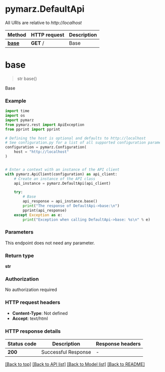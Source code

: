 # pymarz.DefaultApi

All URIs are relative to *http://localhost*

Method | HTTP request | Description
------------- | ------------- | -------------
[**base**](DefaultApi.md#base) | **GET** / | Base


# **base**
> str base()

Base

### Example

```python
import time
import os
import pymarz
from pymarz.rest import ApiException
from pprint import pprint

# Defining the host is optional and defaults to http://localhost
# See configuration.py for a list of all supported configuration parameters.
configuration = pymarz.Configuration(
    host = "http://localhost"
)


# Enter a context with an instance of the API client
with pymarz.ApiClient(configuration) as api_client:
    # Create an instance of the API class
    api_instance = pymarz.DefaultApi(api_client)

    try:
        # Base
        api_response = api_instance.base()
        print("The response of DefaultApi->base:\n")
        pprint(api_response)
    except Exception as e:
        print("Exception when calling DefaultApi->base: %s\n" % e)
```



### Parameters
This endpoint does not need any parameter.

### Return type

**str**

### Authorization

No authorization required

### HTTP request headers

 - **Content-Type**: Not defined
 - **Accept**: text/html

### HTTP response details
| Status code | Description | Response headers |
|-------------|-------------|------------------|
**200** | Successful Response |  -  |

[[Back to top]](#) [[Back to API list]](../README.md#documentation-for-api-endpoints) [[Back to Model list]](../README.md#documentation-for-models) [[Back to README]](../README.md)


